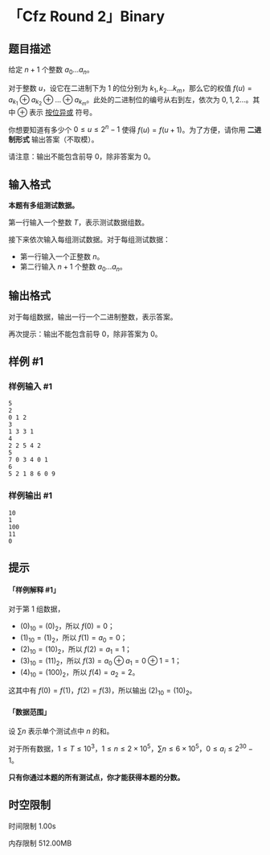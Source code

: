 # 「Cfz Round 2」Binary

## 题目描述

给定 $n + 1$ 个整数 $a_0\dots a_n$。

对于整数 $u$，设它在二进制下为 $1$ 的位分别为 $k_1, k_2\dots k_m$，那么它的权值 $f(u) = a_{k_1} \oplus a_{k_2} \oplus \dots \oplus a_{k_m}$。此处的二进制位的编号从右到左，依次为 $0,1,2\dots$。其中 $\oplus$ 表示 [按位异或](https://baike.baidu.com/item/%E5%BC%82%E6%88%96/10993677?fromModule=search-result_lemma-recommend) 符号。

你想要知道有多少个 $0 \leq u \leq 2^n - 1$ 使得 $f(u) = f(u + 1)$。为了方便，请你用 **二进制形式** 输出答案（不取模）。

请注意：输出不能包含前导 $0$，除非答案为 $0$。

## 输入格式

**本题有多组测试数据。**

第一行输入一个整数 $T$，表示测试数据组数。

接下来依次输入每组测试数据。对于每组测试数据：

- 第一行输入一个正整数 $n$。
- 第二行输入 $n + 1$ 个整数 $a_0 \dots a_n$。

## 输出格式

对于每组数据，输出一行一个二进制整数，表示答案。

再次提示：输出不能包含前导 $0$，除非答案为 $0$。

## 样例 #1

### 样例输入 #1

```
5
2
0 1 2
3
1 3 3 1
4
2 2 5 4 2
5
7 0 3 4 0 1
6
5 2 1 8 6 0 9
```

### 样例输出 #1

```
10
1
100
11
0
```

## 提示

#### 「样例解释 #1」

对于第 $1$ 组数据，

- $(0)_{10} = (0)_{2}$，所以 $f(0) = 0$；
- $(1)_{10} = (1)_{2}$，所以 $f(1) = a_0 = 0$；
- $(2)_{10} = (10)_{2}$，所以 $f(2) = a_1 = 1$；
- $(3)_{10} = (11)_{2}$，所以 $f(3) = a_0 \oplus a_1 = 0 \oplus 1 = 1$；
- $(4)_{10} = (100)_{2}$，所以 $f(4) = a_2 = 2$。

这其中有 $f(0) = f(1)$，$f(2) = f(3)$，所以输出 $(2)_{10} = (10)_{2}$。

#### 「数据范围」

设 $\sum n$ 表示单个测试点中 $n$ 的和。

对于所有数据，$1 \leq T \leq 10^3$，$1 \leq n \leq 2\times 10^5$，$\sum n \leq 6\times 10^5$，$0 \leq a_i \leq 2^{30} - 1$。

**只有你通过本题的所有测试点，你才能获得本题的分数。**

## 时空限制



时间限制
1.00s

内存限制
512.00MB